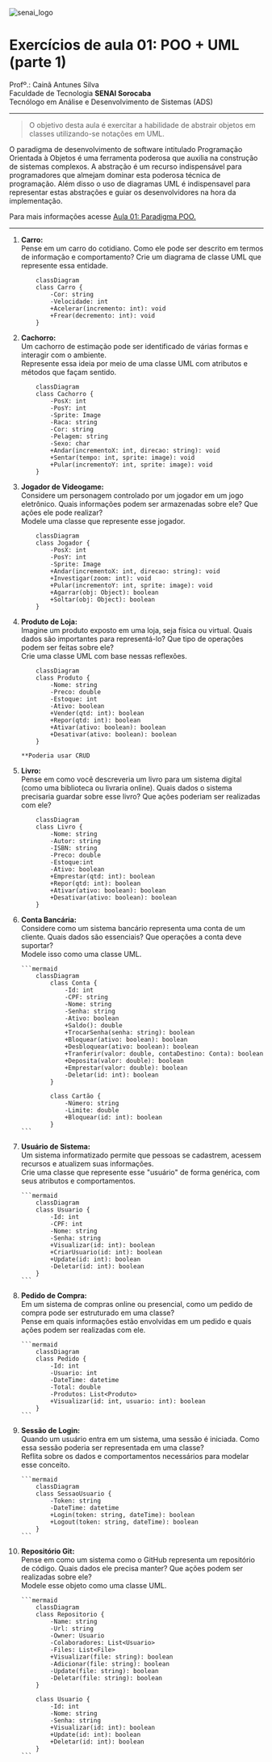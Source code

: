 ![senai_logo](https://transparencia.sp.senai.br/Content/img/logo-senai.png)

# Exercícios de aula 01: POO + UML (parte 1)

Profº.: Cainã Antunes Silva  
Faculdade de Tecnologia **SENAI Sorocaba**  
Tecnólogo em Análise e Desenvolvimento de Sistemas (ADS)

---

> O objetivo desta aula é exercitar a habilidade de abstrair objetos em classes utilizando-se notações em UML.

O paradigma de desenvolvimento de software intitulado Programação Orientada à Objetos é uma ferramenta poderosa que auxilia na construção de sistemas complexos. A abstração é um recurso indispensável para programadores que almejam dominar esta poderosa técnica de programação. Além disso o uso de diagramas UML é indispensavel para representar estas abstrações e guiar os desenvolvidores na hora da implementação.

Para mais informações acesse [Aula 01: Paradigma POO.](https://cainaantunes.notion.site/Aula-01-Paradigma-POO-23fbde521b3b80149a11f08e9d1eac02?source=copy_link)

---

1.  **Carro:**<br>
    Pense em um carro do cotidiano. Como ele pode ser descrito em termos de informação e comportamento?
    Crie um diagrama de classe UML que represente essa entidade.

    ```mermaid
        classDiagram
        class Carro {
            -Cor: string
            -Velocidade: int
            +Acelerar(incremento: int): void
            +Frear(decremento: int): void
        }
    ```

2.  **Cachorro:**<br>
    Um cachorro de estimação pode ser identificado de várias formas e interagir com o ambiente. <br>
    Represente essa ideia por meio de uma classe UML com atributos e métodos que façam sentido.

    ```mermaid
        classDiagram
        class Cachorro {
            -PosX: int
            -PosY: int
            -Sprite: Image
            -Raca: string
            -Cor: string
            -Pelagem: string
            -Sexo: char
            +Andar(incrementoX: int, direcao: string): void
            +Sentar(tempo: int, sprite: image): void
            +Pular(incrementoY: int, sprite: image): void
        }
    ```

3.  **Jogador de Videogame:**<br>
    Considere um personagem controlado por um jogador em um jogo eletrônico. Quais informações podem ser armazenadas sobre ele? Que ações ele pode realizar?<br>
    Modele uma classe que represente esse jogador.

    ```mermaid
        classDiagram
        class Jogador {
            -PosX: int
            -PosY: int
            -Sprite: Image
            +Andar(incrementoX: int, direcao: string): void
            +Investigar(zoom: int): void
            +Pular(incrementoY: int, sprite: image): void
            +Agarrar(obj: Object): boolean
            +Soltar(obj: Object): boolean
        }
    ```

4.  **Produto de Loja:**<br>
    Imagine um produto exposto em uma loja, seja física ou virtual. Quais dados são importantes para representá-lo? Que tipo de operações podem ser feitas sobre ele?<br>
    Crie uma classe UML com base nessas reflexões.

    ```mermaid
        classDiagram
        class Produto {
            -Nome: string
            -Preco: double
            -Estoque: int
            -Ativo: boolean
            +Vender(qtd: int): boolean
            +Repor(qtd: int): boolean
            +Ativar(ativo: boolean): boolean
            +Desativar(ativo: boolean): boolean
        }
    ```

        **Poderia usar CRUD

5.  **Livro:**<br>
    Pense em como você descreveria um livro para um sistema digital (como uma biblioteca ou livraria online).
    Quais dados o sistema precisaria guardar sobre esse livro? Que ações poderiam ser realizadas com ele?

    ```mermaid
        classDiagram
        class Livro {
            -Nome: string
            -Autor: string
            -ISBN: string
            -Preco: double
            -Estoque:int
            -Ativo: boolean
            +Emprestar(qtd: int): boolean
            +Repor(qtd: int): boolean
            +Ativar(ativo: boolean): boolean
            +Desativar(ativo: boolean): boolean
        }
    ```

6.  **Conta Bancária:**<br>
    Considere como um sistema bancário representa uma conta de um cliente. Quais dados são essenciais? Que operações a conta deve suportar?<br>
    Modele isso como uma classe UML.

        ```mermaid
            classDiagram
                class Conta {
                    -Id: int
                    -CPF: string
                    -Nome: string
                    -Senha: string
                    -Ativo: boolean
                    +Saldo(): double
                    +TrocarSenha(senha: string): boolean
                    +Bloquear(ativo: boolean): boolean
                    +Desbloquear(ativo: boolean): boolean
                    +Tranferir(valor: double, contaDestino: Conta): boolean
                    +Deposita(valor: double): boolean
                    +Emprestar(valor: double): boolean
                    -Deletar(id: int): boolean
                }

                class Cartão {
                    -Número: string
                    -Limite: double
                    +Bloquear(id: int): boolean
                }
        ```

7.  **Usuário de Sistema:**<br>
    Um sistema informatizado permite que pessoas se cadastrem, acessem recursos e atualizem suas informações.<br>
    Crie uma classe que represente esse "usuário" de forma genérica, com seus atributos e comportamentos.

        ```mermaid
            classDiagram
            class Usuario {
                -Id: int
                -CPF: int
                -Nome: string
                -Senha: string
                +Visualizar(id: int): boolean
                +CriarUsuario(id: int): boolean
                +Update(id: int): boolean
                -Deletar(id: int): boolean
            }
        ```

8.  **Pedido de Compra:**<br>
    Em um sistema de compras online ou presencial, como um pedido de compra pode ser estruturado em uma classe?<br>
    Pense em quais informações estão envolvidas em um pedido e quais ações podem ser realizadas com ele.

        ```mermaid
            classDiagram
            class Pedido {
                -Id: int
                -Usuario: int
                -DateTime: datetime
                -Total: double
                -Produtos: List<Produto>
                +Visualizar(id: int, usuario: int): boolean
            }
        ```

9.  **Sessão de Login:**<br>
    Quando um usuário entra em um sistema, uma sessão é iniciada. Como essa sessão poderia ser representada em uma classe?<br>
    Reflita sobre os dados e comportamentos necessários para modelar esse conceito.

        ```mermaid
            classDiagram
            class SessaoUsuario {
                -Token: string
                -DateTime: datetime
                +Login(token: string, dateTime): boolean
                +Logout(token: string, dateTime): boolean
            }
        ```

10. **Repositório Git:**<br>
    Pense em como um sistema como o GitHub representa um repositório de código. Quais dados ele precisa manter? Que ações podem ser realizadas sobre ele?<br>
    Modele esse objeto como uma classe UML.

        ```mermaid
            classDiagram
            class Repositorio {
                -Name: string
                -Url: string
                -Owner: Usuario
                -Colaboradores: List<Usuario>
                -Files: List<File>
                +Visualizar(file: string): boolean
                -Adicionar(file: string): boolean
                -Update(file: string): boolean
                -Deletar(file: string): boolean
            }

            class Usuario {
                -Id: int
                -Nome: string
                -Senha: string
                +Visualizar(id: int): boolean
                +Update(id: int): boolean
                +Deletar(id: int): boolean
            }
        ```
